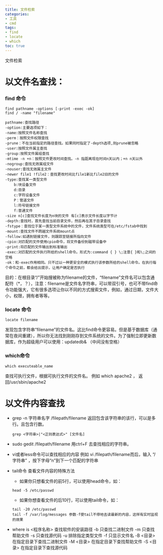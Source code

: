 ```yaml
---
title: 文件检索
categories: 
- 工具
- cmd
tags: 
- find
- locate
- which
toc: true
---
```


文件检索

<!-- more --> 

# 以文件名查找：

### find 命令

```
find pathname -options [-print -exec -ok] 
find / -name "filename"

pathname:查找路径
-option:主要选项如下：
-name:按照文件名称查找
-perm：按照文件权限查找
-prune：不在当前指定的路径查找。如果同时指定了-depth选项,则prune被忽略
-user:按照文件属主查找
-group:按照文件属组查找
-mtime -n +n：按照文件更改时间查找。-n 指距离现在时间n天以内；+n n天以外
-nogroup:查找无效属组文件
-nouser:查找无效属主文件
-newer file1 !file2：查找更改时间比file1新比file2旧的文件
-type:查找某一类型文件
    b:块设备文件
    d:目录
    c:字符设备文件
    P：管道文件
    l:符号链接文件
    f:普通文件
-size n[c]查找文件长度为n块的文件 有[c]表示文件长度以字节计
-depth:查找时，首先查找当前目录文件，然后再在其子目录查找
-fstype：查找位于某一类型文件系统中的文件，文件系统类型可在/etc/fstab中找到
-mount:查找文件不跨越文件系统mount点
-follow:如遇到链接文件，则跟踪至链接所指向文件
-cpio:对匹配的文件使用cpio命令，将文件备份到磁带设备中 
-print:将匹配的文件输出到标准输出
-exec:对匹配的文件执行所给的shell命令。形式为:command { } \;注意{ }和\;之间的空格
-ok：和-exec作用相同。只不过以一种更安全的模式执行该参数所给的shell命令。在执行每个命令之前，都会给出提示，让用户确定是否执行
```
目的：在根目录“/”开始搜被称为filename的文件，“filename”文件名可以包含通配符（*，？），注意：filename是文件名字符串，可以带双引号，也可不带find命令功能强大，它有很多选项让你以不同的方式搜索文件，例如，通过日期，文件大小，权限，拥有者等等。

### locate 命令

```
locate filename
```
发现包含字符串“filename”的文件名。这比find命令更容易。但是基于数据库（通常在夜间重建），所以你无法找到刚刚存到文件系统的文件。为了强制立即更新数据库，作为超级用户可以使用：updatedb& （中间没有空格）

### which命令

```
which executeable_name
```
查找可执行文件，根据可执行文件的文件名。
例如 which apache2 ， 返回/usr/sbin/apache2

# 以文件内容查找

- grep -n 字符串名字 /filepath/filename
    返回包含该字符串的该行，可以是多行。且包含行数。
    
    ```
    grep <字符串>|"<正则表达式>" [文件名]
    ```
    
- sudo gedit /filepath/filename
    用ctrl+F 去查找相应的字符串。
    
- vi或者less命令可以查找相应的内容
    例如 vi /filepath/filename而后，输入 “/字符串” ，按下字母“n”到下一个匹配的字符串
    
-  tail命令
    查看文件内容的特殊方法
    
    - 如果你只想看文件的前5行，可以使用head命令，如：
      
    ```
    head -5 /etc/passwd
    ```

    - 如果你想查看文件的后10行，可以使用tail命令，如：

    ```
    tail -20 /etc/passwd
    tail -f /var/log/messages 参数-f使tail不停地去读最新的内容，这样有实时监视的效果
    ```

-  where is <程序名称>
    查找软件的安装路径
    -b 只查找二进制文件
    -m 只查找帮助文件
    -s 只查找源代码
    -u 排除指定类型文件
    -f 只显示文件名
    -B <目录> 在指定目录下查找二进制文件
    -M <目录> 在指定目录下查找帮助文件
    -S <目录> 在指定目录下查找源代码
